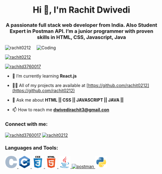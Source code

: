 <h1 align="center">Hi 👋, I'm Rachit Dwivedi</h1>
<h3 align="center">A passionate full stack web developer from India. Also Student Expert in Postman API.
I’m a junior programmer with proven skills in HTML, CSS, Javascript, Java</h3>
<img align="right" alt="Coding" width="400" src="https://cdn.videoplasty.com/animation/chill-coding-programming-lo-fi-animation-stock-animation-21874-1024x576.jpg">
<p align="left"> <img src="https://komarev.com/ghpvc/?username=rachit0212&label=Profile%20views&color=0e75b6&style=flat" alt="rachit0212" /> </p>

<p align="left"> <a href="https://github.com/ryo-ma/github-profile-trophy"><img src="https://github-profile-trophy.vercel.app/?username=rachit0212" alt="rachit0212" /></a> </p>

<p align="left"> <a href="https://twitter.com/rachitd3760017" target="blank"><img src="https://img.shields.io/twitter/follow/rachitd3760017?logo=twitter&style=for-the-badge" alt="rachitd3760017" /></a> </p>

- 🌱 I’m currently learning **React.js**

- 👨‍💻 All of my projects are available at [https://github.com/rachit0212](https://github.com/rachit0212)

- 💬 Ask me about **HTML || CSS || JAVASCRIPT || JAVA ||**

- 📫 How to reach me **dwivedirachit3@gmail.con**

<h3 align="left">Connect with me:</h3>
<p align="left">
<a href="https://twitter.com/rachitd3760017" target="blank"><img align="center" src="https://raw.githubusercontent.com/rahuldkjain/github-profile-readme-generator/master/src/images/icons/Social/twitter.svg" alt="rachitd3760017" height="30" width="40" /></a>
<a href="https://www.codechef.com/users/rachit0212" target="blank"><img align="center" src="https://cdn.jsdelivr.net/npm/simple-icons@3.1.0/icons/codechef.svg" alt="rachit0212" height="30" width="40" /></a>
</p>

<h3 align="left">Languages and Tools:</h3>
<p align="left"> <a href="https://www.cprogramming.com/" target="_blank" rel="noreferrer"> <img src="https://raw.githubusercontent.com/devicons/devicon/master/icons/c/c-original.svg" alt="c" width="40" height="40"/> </a> <a href="https://www.w3schools.com/cpp/" target="_blank" rel="noreferrer"> <img src="https://raw.githubusercontent.com/devicons/devicon/master/icons/cplusplus/cplusplus-original.svg" alt="cplusplus" width="40" height="40"/> </a> <a href="https://www.w3schools.com/css/" target="_blank" rel="noreferrer"> <img src="https://raw.githubusercontent.com/devicons/devicon/master/icons/css3/css3-original-wordmark.svg" alt="css3" width="40" height="40"/> </a> <a href="https://www.w3.org/html/" target="_blank" rel="noreferrer"> <img src="https://raw.githubusercontent.com/devicons/devicon/master/icons/html5/html5-original-wordmark.svg" alt="html5" width="40" height="40"/> </a> <a href="https://www.java.com" target="_blank" rel="noreferrer"> <img src="https://raw.githubusercontent.com/devicons/devicon/master/icons/java/java-original.svg" alt="java" width="40" height="40"/> </a> <a href="https://postman.com" target="_blank" rel="noreferrer"> <img src="https://www.vectorlogo.zone/logos/getpostman/getpostman-icon.svg" alt="postman" width="40" height="40"/> </a> <a href="https://www.python.org" target="_blank" rel="noreferrer"> <img src="https://raw.githubusercontent.com/devicons/devicon/master/icons/python/python-original.svg" alt="python" width="40" height="40"/> </a> </p>
